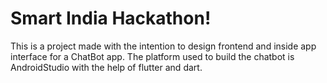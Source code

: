 # Smart India Hackathon!
This is a project made with the intention to design frontend and inside app interface for a ChatBot app.
The platform used to build the chatbot is AndroidStudio with the help of flutter and dart.
